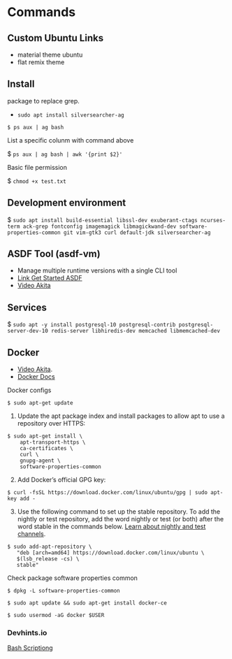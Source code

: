 # Commands

## Custom Ubuntu Links

- material theme ubuntu
- flat remix theme

## Install
package to replace grep.

- `sudo apt install silversearcher-ag` 

```
$ ps aux | ag bash
 ```

 List a specific colunm with command above

 $ `ps aux | ag bash | awk '{print $2}'`

 Basic file permission

 $ `chmod +x test.txt`

 ## Development environment

 $ `sudo apt install build-essential libssl-dev exuberant-ctags ncurses-term ack-grep fontconfig imagemagick libmagickwand-dev software-properties-common git vim-gtk3 curl default-jdk silversearcher-ag`

 ## ASDF Tool (asdf-vm)
- Manage multiple runtime versions with a single CLI tool
 - [Link Get Started ASDF](https://asdf-vm.com/#/core-manage-asdf-vm)
 - [Video Akita](https://youtu.be/epiyExCyb2s?t=2588)

 ## Services

 $ `sudo apt -y install postgresql-10 postgresql-contrib postgresql-server-dev-10 redis-server libhiredis-dev memcached libmemcached-dev`


 ## Docker
- [Video Akita](https://youtu.be/epiyExCyb2s?t=3254).
- [Docker Docs](https://docs.docker.com/engine/install/ubuntu/)

Docker configs

```
$ sudo apt-get update
```

1. Update the apt package index and install packages to allow apt to use a repository over HTTPS:

```
$ sudo apt-get install \
    apt-transport-https \
    ca-certificates \
    curl \
    gnupg-agent \
    software-properties-common

```

2. Add Docker’s official GPG key:
```
$ curl -fsSL https://download.docker.com/linux/ubuntu/gpg | sudo apt-key add -
```

3. Use the following command to set up the stable repository. To add the nightly or test repository, add the word nightly or test (or both) after the word stable in the commands below. [Learn about nightly and test channels](https://docs.docker.com/engine/install/).

```
$ sudo add-apt-repository \
   "deb [arch=amd64] https://download.docker.com/linux/ubuntu \
   $(lsb_release -cs) \
   stable"
```

Check package software properties common

```
$ dpkg -L software-properties-common
```

```
$ sudo apt update && sudo apt-get install docker-ce
```

```
$ sudo usermod -aG docker $USER
```

 ### Devhints.io
 [Bash Scriptiong](https://devhints.io/bash)